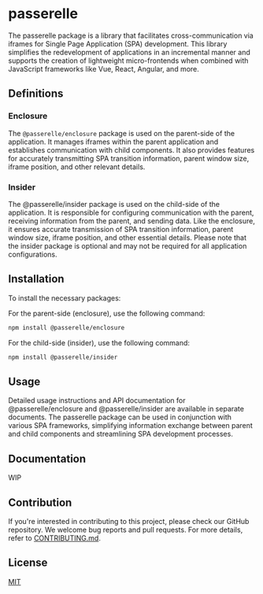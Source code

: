 # passerelle

The passerelle package is a library that facilitates cross-communication via iframes for Single Page Application (SPA) development.
This library simplifies the redevelopment of applications in an incremental manner and supports the creation of lightweight micro-frontends when combined with JavaScript frameworks like Vue, React, Angular, and more.

## Definitions

### Enclosure

The `@passerelle/enclosure` package is used on the parent-side of the application.
It manages iframes within the parent application and establishes communication with child components.
It also provides features for accurately transmitting SPA transition information, parent window size, iframe position, and other relevant details.

### Insider

The @passerelle/insider package is used on the child-side of the application.
It is responsible for configuring communication with the parent, receiving information from the parent, and sending data.
Like the enclosure, it ensures accurate transmission of SPA transition information, parent window size, iframe position, and other essential details.
Please note that the insider package is optional and may not be required for all application configurations.

## Installation

To install the necessary packages:

For the parent-side (enclosure), use the following command:

```bash
npm install @passerelle/enclosure
```

For the child-side (insider), use the following command:

```bash
npm install @passerelle/insider
```

## Usage

Detailed usage instructions and API documentation for @passerelle/enclosure and @passerelle/insider are available in separate documents.
The passerelle package can be used in conjunction with various SPA frameworks, simplifying information exchange between parent and child components and streamlining SPA development processes.

## Documentation

WIP

## Contribution

If you're interested in contributing to this project, please check our GitHub repository. We welcome bug reports and pull requests. For more details, refer to [CONTRIBUTING.md](./CONTRIBUTING.md).

## License

[MIT](./LICENSE)
